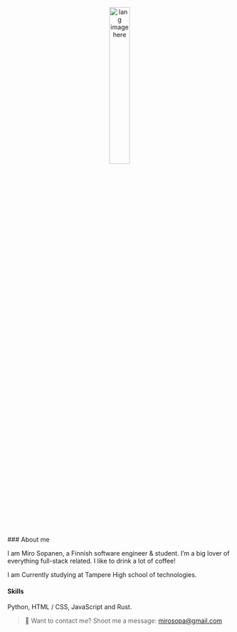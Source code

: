 <p align="center"><img width="30%" src="https://github.com/alansmathew/alansmathew/raw/master/lang.gif" alt="lang image here" /></p>
### About me

I am Miro Sopanen, a Finnish software engineer & student. I’m a big lover of everything full-stack related. I like to drink a lot of coffee!

I am Currently studying at Tampere High school of technologies.

#### Skills
Python, HTML / CSS, JavaScript and Rust.

> :email: Want to contact me? Shoot me a message: mirosopa@gmail.com
